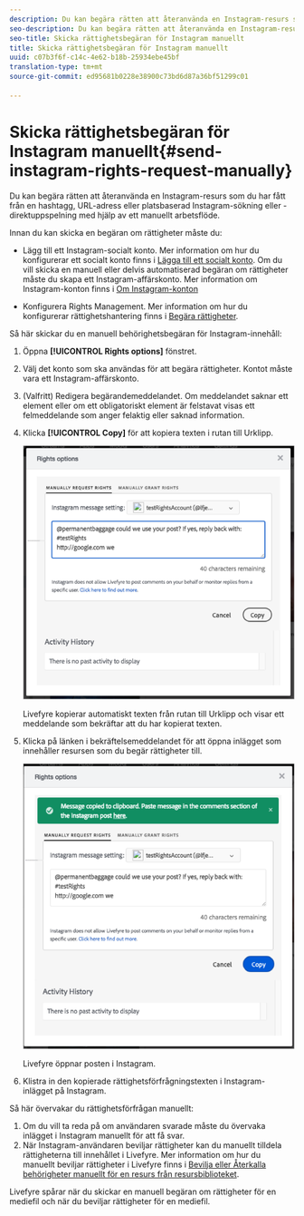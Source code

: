 ```yaml
---
description: Du kan begära rätten att återanvända en Instagram-resurs som du har fått från en hashtagg, URL-adress eller platsbaserad Instagram-sökning eller -direktuppspelning med hjälp av ett manuellt arbetsflöde.
seo-description: Du kan begära rätten att återanvända en Instagram-resurs som du har fått från en hashtagg, URL-adress eller platsbaserad Instagram-sökning eller -direktuppspelning med hjälp av ett manuellt arbetsflöde.
seo-title: Skicka rättighetsbegäran för Instagram manuellt
title: Skicka rättighetsbegäran för Instagram manuellt
uuid: c07b3f6f-c14c-4e62-b18b-25934ebe45bf
translation-type: tm+mt
source-git-commit: ed95681b0228e38900c73bd6d87a36bf51299c01

---
```



# Skicka rättighetsbegäran för Instagram manuellt{#send-instagram-rights-request-manually}

Du kan begära rätten att återanvända en Instagram-resurs som du har fått från en hashtagg, URL-adress eller platsbaserad Instagram-sökning eller -direktuppspelning med hjälp av ett manuellt arbetsflöde.

Innan du kan skicka en begäran om rättigheter måste du:

* Lägg till ett Instagram-socialt konto. Mer information om hur du konfigurerar ett socialt konto finns i [Lägga till ett socialt konto](../c-users-creating-accounts-with-studio-access/t-configure-social-accout-instagram/t-configure-social-accout-instagram.md#t_configure_social_accout_instagram). Om du vill skicka en manuell eller delvis automatiserad begäran om rättigheter måste du skapa ett Instagram-affärskonto. Mer information om Instagram-konton finns i [Om Instagram-konton](../c-users-creating-accounts-with-studio-access/t-configure-social-accout-instagram/c-about-instagram-accounts.md#c_about_instagram_accounts)

* Konfigurera Rights Management. Mer information om hur du konfigurerar rättighetshantering finns i [Begära rättigheter](../c-how-requesting-rights-works/c-how-requesting-rights-works.md).

Så här skickar du en manuell behörighetsbegäran för Instagram-innehåll:

1. Öppna **[!UICONTROL Rights options]** fönstret.
1. Välj det konto som ska användas för att begära rättigheter. Kontot måste vara ett Instagram-affärskonto.
1. (Valfritt) Redigera begärandemeddelandet. Om meddelandet saknar ett element eller om ett obligatoriskt element är felstavat visas ett felmeddelande som anger felaktig eller saknad information.
1. Klicka **[!UICONTROL Copy]** för att kopiera texten i rutan till Urklipp.

   ![](assets/rr_insta_workaround1.png)

   Livefyre kopierar automatiskt texten från rutan till Urklipp och visar ett meddelande som bekräftar att du har kopierat texten.

1. Klicka på länken i bekräftelsemeddelandet för att öppna inlägget som innehåller resursen som du begär rättigheter till.

   ![](assets/rr_insta_workaround2.png)

   Livefyre öppnar posten i Instagram.

1. Klistra in den kopierade rättighetsförfrågningstexten i Instagram-inlägget på Instagram.

Så här övervakar du rättighetsförfrågan manuellt:

1. Om du vill ta reda på om användaren svarade måste du övervaka inlägget i Instagram manuellt för att få svar.
1. När Instagram-användaren beviljar rättigheter kan du manuellt tilldela rättigheterna till innehållet i Livefyre. Mer information om hur du manuellt beviljar rättigheter i Livefyre finns i [Bevilja eller Återkalla behörigheter manuellt för en resurs från resursbiblioteket](../c-how-requesting-rights-works/t-manually-grant-the-rights-for-one-or-more-assets.md#t_manually_grant_the_rights_for_one_or_more_assets).

Livefyre spårar när du skickar en manuell begäran om rättigheter för en mediefil och när du beviljar rättigheter för en mediefil.
